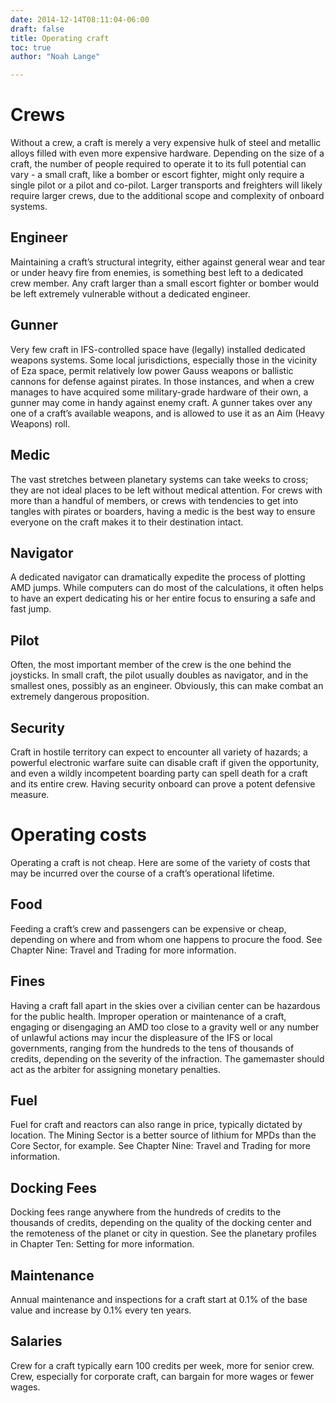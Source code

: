```yaml
---
date: 2014-12-14T08:11:04-06:00
draft: false
title: Operating craft
toc: true
author: "Noah Lange"

---
```


# Crews
Without a crew, a craft is merely a very expensive hulk of steel and metallic alloys filled with even more expensive hardware. Depending on the size of a craft, the number of people required to operate it to its full potential can vary - a small craft, like a bomber or escort fighter, might only require a single pilot or a pilot and co-pilot. Larger transports and freighters will likely require larger crews, due to the additional scope and complexity of onboard systems.

## Engineer
Maintaining a craft’s structural integrity, either against general wear and tear or under heavy fire from enemies, is something best left to a dedicated crew member. Any craft larger than a small escort fighter or bomber would be left extremely vulnerable without a dedicated engineer.

## Gunner
Very few craft in IFS-controlled space have (legally) installed dedicated weapons systems. Some local jurisdictions, especially those in the vicinity of Eza space, permit relatively low power Gauss weapons or ballistic cannons for defense against pirates. In those instances, and when a crew manages to have acquired some military-grade hardware of their own, a gunner may come in handy against enemy craft. A gunner takes over any one of a craft’s available weapons, and is allowed to use it as an Aim (Heavy Weapons) roll.

## Medic
The vast stretches between planetary systems can take weeks to cross; they are not ideal places to be left without medical attention. For crews with more than a handful of members, or crews with tendencies to get into tangles with pirates or boarders, having a medic is the best way to ensure everyone on the craft makes it to their destination intact.

## Navigator
A dedicated navigator can dramatically expedite the process of plotting AMD jumps. While computers can do most of the calculations, it often helps to have an expert dedicating his or her entire focus to ensuring a safe and fast jump.

## Pilot
Often, the most important member of the crew is the one behind the joysticks. In small craft, the pilot usually doubles as navigator, and in the smallest ones, possibly as an engineer. Obviously, this can make combat an extremely dangerous proposition.

## Security
Craft in hostile territory can expect to encounter all variety of hazards; a powerful electronic warfare suite can disable craft if given the opportunity, and even a wildly incompetent boarding party can spell death for a craft and its entire crew. Having security onboard can prove a potent defensive measure.
# Operating costs
Operating a craft is not cheap. Here are some of the variety of costs that may be incurred over the course of a craft’s operational lifetime.

## Food
Feeding a craft’s crew and passengers can be expensive or cheap, depending on where and from whom one happens to procure the food. See Chapter Nine: Travel and Trading for more information.

## Fines
Having a craft fall apart in the skies over a civilian center can be hazardous for the public health. Improper operation or maintenance of a craft, engaging or disengaging an AMD too close to a gravity well or any number of unlawful actions may incur the displeasure of the IFS or local governments, ranging from the hundreds to the tens of thousands of credits, depending on the severity of the infraction. The gamemaster should act as the arbiter for assigning monetary penalties.

## Fuel
Fuel for craft and reactors can also range in price, typically dictated by location. The Mining Sector is a better source of lithium for MPDs than the Core Sector, for example. See Chapter Nine: Travel and Trading for more information.

## Docking Fees
Docking fees range anywhere from the hundreds of credits to the thousands of credits, depending on the quality of the docking center and the remoteness of the planet or city in question. See the planetary profiles in Chapter Ten: Setting for more information.

## Maintenance
Annual maintenance and inspections for a craft start at 0.1% of the base value and increase by 0.1% every ten years.

## Salaries
Crew for a craft typically earn 100 credits per week, more for senior crew. Crew, especially for corporate craft, can bargain for more wages or fewer wages.
